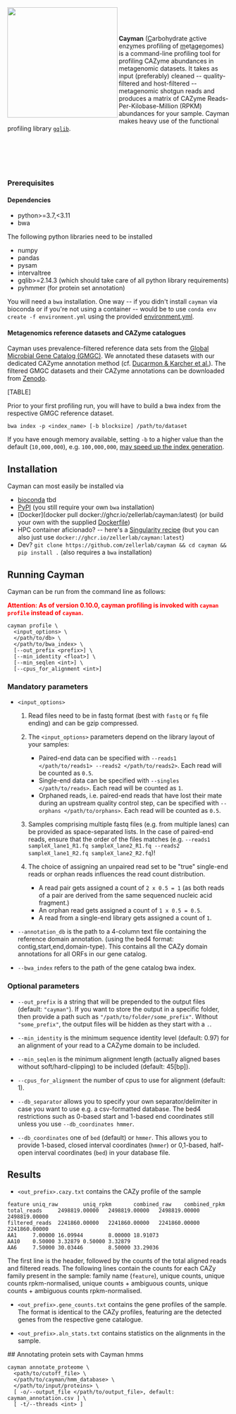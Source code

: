 <img align="left" src="https://github.com/zellerlab/cayman/blob/main/cayman_logo_small.png" width="250">

<br/><br/>

**Cayman** (<ins>C</ins>arbohydrate <ins>a</ins>ctive enz<ins>y</ins>mes profiling of <ins>m</ins>et<ins>a</ins>ge<ins>n</ins>omes) is a command-line profiling tool for profiling CAZyme abundances in metagenomic datasets. It takes as input (preferably) cleaned -- quality-filtered and host-filtered -- metagenomic shotgun reads and produces a matrix of CAZyme
Reads-Per-Kilobase-Million (RPKM) abundances for your sample. Cayman makes heavy use of the functional profiling library [`gqlib`](https://github.com/cschu/gqlib).

<br/><br/><br/><br/>

### Prerequisites

#### Dependencies
  - python>=3.7,<3.11
  - bwa

  The following python libraries need to be installed
  - numpy
  - pandas
  - pysam
  - intervaltree
  - gqlib>=2.14.3 (which should take care of all python library requirements)
  - pyhmmer (for protein set annotation)

  You will need a `bwa` installation. One way -- if you didn't install `cayman` via bioconda or if you're not using a container -- would be to use `conda env create -f environment.yml` using the provided [environment.yml](environment.yml).

  #### Metagenomics reference datasets and CAZyme catalogues

  Cayman uses prevalence-filtered reference data sets from the [Global Microbial Gene Catalog (GMGC)](https://gmgc.embl.de/). We annotated these datasets with our dedicated CAZyme annotation method (cf. [Ducarmon & Karcher et al.](https://www.biorxiv.org/content/10.1101/2024.01.08.574624v1)). The filtered GMGC datasets and their CAZyme annotations can be downloaded from [Zenodo](https://zenodo.org/records/10473258).

  [TABLE]

  Prior to your first profiling run, you will have to build a bwa index from the respective GMGC reference dataset.

  ```
  bwa index -p <index_name> [-b blocksize] /path/to/dataset
  ```

  If you have enough memory available, setting `-b` to a higher value than the default (`10,000,000`), e.g. `100,000,000`, [may speed up the index generation](https://github.com/lh3/bwa/issues/104).



## Installation
Cayman can most easily be installed via

  - [bioconda]() tbd
  - [PyPI](https://pypi.org/project/cayman/) (you still require your own `bwa` installation)
  - [Docker](docker pull docker://ghcr.io/zellerlab/cayman:latest) (or build your own with the supplied [Dockerfile](Dockerfile))
  - HPC container aficionado? -- here's a [Singularity recipe](Singularity.latest) (but you can also just use `docker://ghcr.io/zellerlab/cayman:latest`)
  - Dev? `git clone https://github.com/zellerlab/cayman && cd cayman && pip install .` (also requires a `bwa` installation)

<!-- For your biome of interest, you will have to download the respective gene catalog and its CAZyme annotation file, which can be found on Zenodo under the following identifier:  -->


## Running Cayman

Cayman can be run from the command line as follows:

<font color="#ff0000"><b>Attention: As of version 0.10.0, cayman profiling is invoked with `cayman profile` instead of `cayman`.</b></font>

```
cayman profile \
  <input_options> \
  </path/to/db> \
  </path/to/bwa_index> \
  [--out_prefix <prefix>] \
  [--min_identity <float>] \
  [--min_seqlen <int>] \
  [--cpus_for_alignment <int>]
```

### Mandatory parameters

* `<input_options>`

  1. Read files need to be in fastq format (best with `fastq` or `fq` file ending) and can be gzip compressed.

  2. The `<input_options>` parameters depend on the library layout of your samples:
      * Paired-end data can be specified with `--reads1 </path/to/reads1> --reads2 </path/to/reads2>`. Each read will be counted as `0.5`.
      * Single-end data can be specified with `--singles </path/to/reads>`. Each read will be counted as `1`.
      * Orphaned reads, i.e. paired-end reads that have lost their mate during an upstream quality control step, can be specified with `--orphans </path/to/orphans>`. Each read will be counted as `0.5`.
 
  3. Samples comprising multiple fastq files (e.g. from multiple lanes) can be provided as space-separated lists. In the case of paired-end reads, ensure that the order of the files matches (e.g. `--reads1 sampleX_lane1_R1.fq sampleX_lane2_R1.fq --reads2 sampleX_lane1_R2.fq sampleX_lane2_R2.fq`)!


  4. The choice of assigning an unpaired read set to be "true" single-end reads or orphan reads influences the read count distribution.

      * A read pair gets assigned a count of `2 x 0.5 = 1` (as both reads of a pair are derived from the same sequenced nucleic acid fragment.)
      * An orphan read gets assigned a count of `1 x 0.5 = 0.5`.
      * A read from a single-end library gets assigned a count of `1`.
  

* `--annotation_db` is the path to a 4-column text file containing the reference domain annotation. (using the bed4 format: contig,start,end,domain-type). This contains all the CAZy domain annotations for all ORFs in our gene catalog.

* `--bwa_index` refers to the path of the gene catalog bwa index.

### Optional parameters

* `--out_prefix` is a string that will be prepended to the output files (default: `"cayman"`). If you want to store the output in a specific folder, then provide a path such  as `"/path/to/folder/some_prefix"`. Without `"some_prefix"`, the output files will be hidden as they start with a `.`.

* `--min_identity` is the minimum sequence identity level (default: 0.97) for an alignment of your read to a CAZyme domain to be included.
  
* `--min_seqlen` is the minimum alignment length (actually aligned bases without soft/hard-clipping) to be included (default: 45[bp]).

* `--cpus_for_alignment` the number of cpus to use for alignment (default: 1).

* `--db_separator` allows you to specify your own separator/delimiter in case you want to use e.g. a csv-formatted database. The bed4 restrictions such as 0-based start and 1-based end coordinates still unless you use `--db_coordinates hmmer`.

* `--db_coordinates` one of `bed` (default) or `hmmer`. This allows you to provide 1-based, closed interval coordinates (`hmmer`) or 0,1-based, half-open interval coordinates (`bed`) in your database file.

## Results
- `<out_prefix>.cazy.txt` contains the CAZy profile of the sample

```
feature uniq_raw        uniq_rpkm       combined_raw    combined_rpkm
total_reads     2498819.00000   2498819.00000   2498819.00000   2498819.00000
filtered_reads  2241860.00000   2241860.00000   2241860.00000   2241860.00000
AA1     7.00000 16.09944        8.00000 18.91073
AA10    0.50000 3.32879 0.50000 3.32879
AA6     7.50000 30.03446        8.50000 33.29036
```

The first line is the header, followed by the counts of the total aligned reads and filtered reads.
The following lines contain the counts for each CAZy family present in the sample: family name (`feature`), unique counts, unique counts rpkm-normalised, unique counts + ambiguous counts, unique counts + ambiguous counts rpkm-normalised.

- `<out_prefix>.gene_counts.txt` contains the gene profiles of the sample. The format is identical to the CAZy profiles, featuring are the detected genes from the respective gene catalogue.

- `<out_prefix>.aln_stats.txt` contains statistics on the alignments in the sample.


## Annotating protein sets with Cayman hmms

```
cayman annotate_proteome \
  <path/to/cutoff_file> \ 
  </path/to/cayman/hmm_database> \  
  </path/to/input/proteins> \
  [ -o/--output_file </path/to/output_file>, default: cayman_annotation.csv ] \
  [ -t/--threads <int> ]
```

